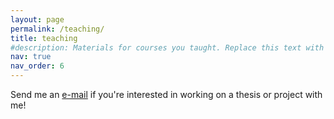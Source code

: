 ```yaml
---
layout: page
permalink: /teaching/
title: teaching
#description: Materials for courses you taught. Replace this text with your description.
nav: true
nav_order: 6
---
```


Send me an <a href= "mailto: nina.effenberger@uni-tuebingen.de"> e-mail</a> if you're interested in working on a thesis or project with me!
